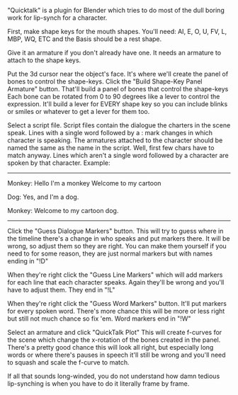 "Quicktalk" is a plugin for Blender which tries to do most of
the dull boring work for lip-synch for a character.

First, make shape keys for the mouth shapes.
You'll need: AI, E, O, U, FV, L, MBP, WQ, ETC and the 
Basis should be a rest shape.

Give it an armature if you don't already have one. It needs an armature to
attach to the shape keys.

Put the 3d cursor near the object's face. It's where we'll 
create the panel of bones to control the shape-keys.
Click the "Build Shape-Key Panel Armature" button.
That'll build a panel of bones that control the shape-keys
Each bone can be rotated from 0 to 90 degrees like
a lever to control the expression. It'll build a lever
for EVERY shape key so you can include blinks or
smiles or whatever to get a lever for them too.

Select a script file.
Script files contain the dialogue the charters
in the scene speak. Lines with a single word
followed by a : mark changes in which character
is speaking. The armatures attached to the
character should be named the same as the
name in the script. Well, first few chars
have to match anyway.
Lines which aren't a single word followed by
a character are spoken by that character.
Example:

------------------

Monkey:
Hello I'm a monkey
Welcome to my cartoon

Dog:
Yes, and I'm a dog.

Monkey:
Welcome to my cartoon dog.

------------------

Click the "Guess Dialogue Markers" button.
This will try to guess where in the timeline
there's a change in who speaks and put markers
there. It will be wrong, so adjust them so 
they are right. You can make them yourself
if you need to for some reason, they are just 
normal markers but with names ending in "!D"

When they're right click the "Guess Line Markers"
which will add markers for each line that each
character speaks. Again they'll be wrong and
you'll have to adjust them. They end in "!L"

When they're right click the "Guess Word Markers"
button. It'll put markers for every spoken word.
There's more chance this will be more or less
right but still not much chance so fix 'em.
Word markers end in "!W"

Select an armature and click "QuickTalk Plot"
This will create f-curves for the scene which
change the x-rotation of the bones created in
the panel. There's a pretty good chance this
will look all right, but especially long words
or where there's pauses in speech it'll still
be wrong and you'll need to squash and scale
the f-curve to match.

If all that sounds long-winded, you do not understand
how damn tedious lip-synching is when you have
to do it literally frame by frame. 
